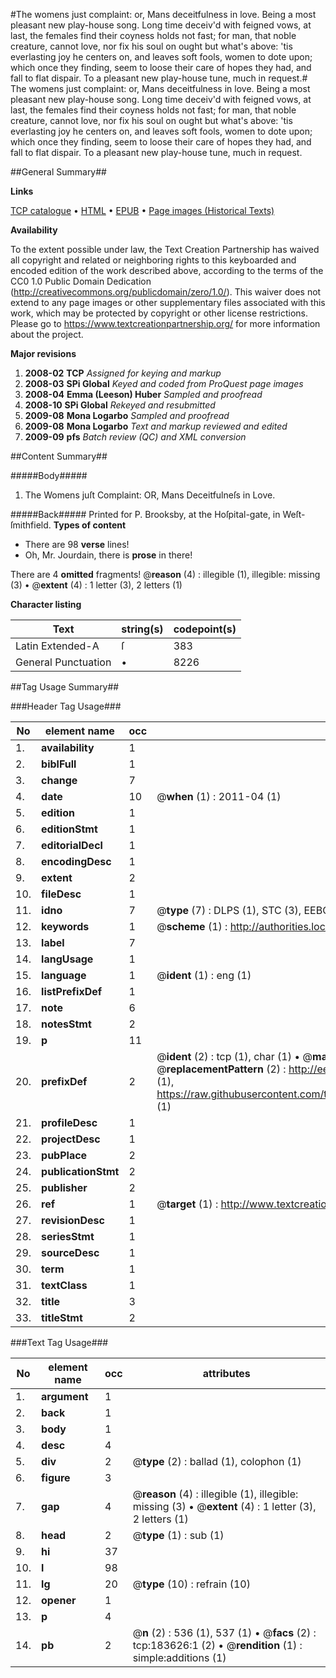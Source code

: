 #The womens just complaint: or, Mans deceitfulness in love. Being a most pleasant new play-house song. Long time deceiv'd with feigned vows, at last, the females find their coyness holds not fast; for man, that noble creature, cannot love, nor fix his soul on ought but what's above: 'tis everlasting joy he centers on, and leaves soft fools, women to dote upon; which once they finding, seem to loose their care of hopes they had, and fall to flat dispair. To a pleasant new play-house tune, much in request.#
The womens just complaint: or, Mans deceitfulness in love. Being a most pleasant new play-house song. Long time deceiv'd with feigned vows, at last, the females find their coyness holds not fast; for man, that noble creature, cannot love, nor fix his soul on ought but what's above: 'tis everlasting joy he centers on, and leaves soft fools, women to dote upon; which once they finding, seem to loose their care of hopes they had, and fall to flat dispair. To a pleasant new play-house tune, much in request.

##General Summary##

**Links**

[TCP catalogue](http://www.ota.ox.ac.uk/tcp/)  • 
[HTML](http://tei.it.ox.ac.uk/tcp/Texts-HTML/free/B06/B06690.html)  • 
[EPUB](http://tei.it.ox.ac.uk/tcp/Texts-EPUB/free/B06/B06690.epub) • 
[Page images (Historical Texts)](https://historicaltexts.jisc.ac.uk/eebo-99887360e)

**Availability**

To the extent possible under law, the Text Creation Partnership has waived all copyright and related or neighboring rights to this keyboarded and encoded edition of the work described above, according to the terms of the CC0 1.0 Public Domain Dedication (http://creativecommons.org/publicdomain/zero/1.0/). This waiver does not extend to any page images or other supplementary files associated with this work, which may be protected by copyright or other license restrictions. Please go to https://www.textcreationpartnership.org/ for more information about the project.

**Major revisions**

1. __2008-02__ __TCP__ *Assigned for keying and markup*
1. __2008-03__ __SPi Global__ *Keyed and coded from ProQuest page images*
1. __2008-04__ __Emma (Leeson) Huber__ *Sampled and proofread*
1. __2008-10__ __SPi Global__ *Rekeyed and resubmitted*
1. __2009-08__ __Mona Logarbo__ *Sampled and proofread*
1. __2009-08__ __Mona Logarbo__ *Text and markup reviewed and edited*
1. __2009-09__ __pfs__ *Batch review (QC) and XML conversion*

##Content Summary##

#####Body#####

1. The Womens juſt Complaint: OR, Mans Deceitfulneſs in Love.

#####Back#####
Printed for P. Brooksby, at the Hoſpital-gate, in Weſt-ſmithfield.
**Types of content**

  * There are 98 **verse** lines!
  * Oh, Mr. Jourdain, there is **prose** in there!

There are 4 **omitted** fragments! 
 @__reason__ (4) : illegible (1), illegible: missing (3)  •  @__extent__ (4) : 1 letter (3), 2 letters (1)

**Character listing**


|Text|string(s)|codepoint(s)|
|---|---|---|
|Latin Extended-A|ſ|383|
|General Punctuation|•|8226|

##Tag Usage Summary##

###Header Tag Usage###

|No|element name|occ|attributes|
|---|---|---|---|
|1.|__availability__|1||
|2.|__biblFull__|1||
|3.|__change__|7||
|4.|__date__|10| @__when__ (1) : 2011-04 (1)|
|5.|__edition__|1||
|6.|__editionStmt__|1||
|7.|__editorialDecl__|1||
|8.|__encodingDesc__|1||
|9.|__extent__|2||
|10.|__fileDesc__|1||
|11.|__idno__|7| @__type__ (7) : DLPS (1), STC (3), EEBO-CITATION (1), PROQUEST (1), VID (1)|
|12.|__keywords__|1| @__scheme__ (1) : http://authorities.loc.gov/ (1)|
|13.|__label__|7||
|14.|__langUsage__|1||
|15.|__language__|1| @__ident__ (1) : eng (1)|
|16.|__listPrefixDef__|1||
|17.|__note__|6||
|18.|__notesStmt__|2||
|19.|__p__|11||
|20.|__prefixDef__|2| @__ident__ (2) : tcp (1), char (1)  •  @__matchPattern__ (2) : ([0-9\-]+):([0-9IVX]+) (1), (.+) (1)  •  @__replacementPattern__ (2) : http://eebo.chadwyck.com/downloadtiff?vid=$1&page=$2 (1), https://raw.githubusercontent.com/textcreationpartnership/Texts/master/tcpchars.xml#$1 (1)|
|21.|__profileDesc__|1||
|22.|__projectDesc__|1||
|23.|__pubPlace__|2||
|24.|__publicationStmt__|2||
|25.|__publisher__|2||
|26.|__ref__|1| @__target__ (1) : http://www.textcreationpartnership.org/docs/. (1)|
|27.|__revisionDesc__|1||
|28.|__seriesStmt__|1||
|29.|__sourceDesc__|1||
|30.|__term__|1||
|31.|__textClass__|1||
|32.|__title__|3||
|33.|__titleStmt__|2||


###Text Tag Usage###

|No|element name|occ|attributes|
|---|---|---|---|
|1.|__argument__|1||
|2.|__back__|1||
|3.|__body__|1||
|4.|__desc__|4||
|5.|__div__|2| @__type__ (2) : ballad (1), colophon (1)|
|6.|__figure__|3||
|7.|__gap__|4| @__reason__ (4) : illegible (1), illegible: missing (3)  •  @__extent__ (4) : 1 letter (3), 2 letters (1)|
|8.|__head__|2| @__type__ (1) : sub (1)|
|9.|__hi__|37||
|10.|__l__|98||
|11.|__lg__|20| @__type__ (10) : refrain (10)|
|12.|__opener__|1||
|13.|__p__|4||
|14.|__pb__|2| @__n__ (2) : 536 (1), 537 (1)  •  @__facs__ (2) : tcp:183626:1 (2)  •  @__rendition__ (1) : simple:additions (1)|
